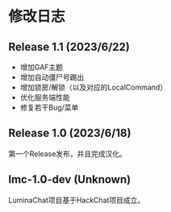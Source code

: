 # 修改日志
## Release 1.1 (2023/6/22)
 - 增加GAF主题
 - 增加自动僵尸号踢出
 - 增加锁房/解锁（以及对应的LocalCommand）
 - 优化服务端性能
 - 修复若干Bug/菜单

## Release 1.0 (2023/6/18)
第一个Release发布，并且完成汉化。

## lmc-1.0-dev (Unknown)
LuminaChat项目基于HackChat项目成立。
